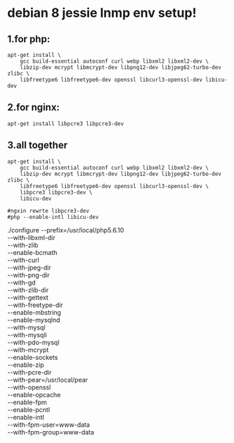 # debian 8 jessie lnmp env setup!

## 1.for php:

```
apt-get install \
    gcc build-essential autoconf curl webp libxml2 libxml2-dev \
    libzip-dev mcrypt libmcrypt-dev libpng12-dev libjpeg62-turbo-dev zlibc \
    libfreetype6 libfreetype6-dev openssl libcurl3-openssl-dev libicu-dev
```
## 2.for nginx:

```
apt-get install libpcre3 libpcre3-dev
```

## 3.all together

```
apt-get install \
    gcc build-essential autoconf curl webp libxml2 libxml2-dev \
    libzip-dev mcrypt libmcrypt-dev libpng12-dev libjpeg62-turbo-dev zlibc \
    libfreetype6 libfreetype6-dev openssl libcurl3-openssl-dev \
    libpcre3 libpcre3-dev \
    libicu-dev 

#ngxin rewrte libpcre3-dev
#php --enable-intl libicu-dev
```
./configure --prefix=/usr/local/php5.6.10 \
--with-libxml-dir \
--with-zlib \
--enable-bcmath \
--with-curl \
--with-jpeg-dir \
--with-png-dir \
--with-gd \
--with-zlib-dir \
--with-gettext \
--with-freetype-dir \
--enable-mbstring \
--enable-mysqlnd \
--with-mysql \
--with-mysqli \
--with-pdo-mysql \
--with-mcrypt \
--enable-sockets \
--enable-zip \
--with-pcre-dir \
--with-pear=/usr/local/pear \
--with-openssl \
--enable-opcache \
--enable-fpm \
--enable-pcntl \
--enable-intl \
--with-fpm-user=www-data \
--with-fpm-group=www-data

```
